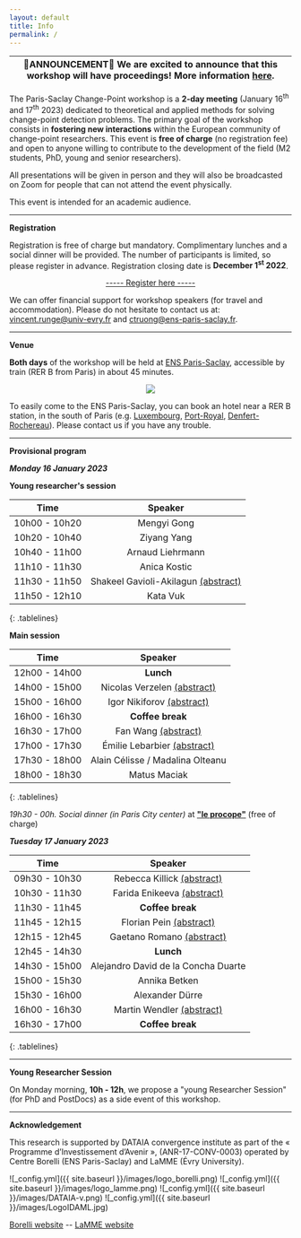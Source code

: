 ```yaml
---
layout: default
title: Info
permalink: /
---
```



| 🎊**ANNOUNCEMENT**🥳 We are excited to announce that this workshop will have proceedings! More information [here](https://parissaclaychangepoint.github.io/proceedings/). |
| --- |



The Paris-Saclay Change-Point workshop is a **2-day meeting** (January 16<sup>th</sup> and 17<sup>th</sup> 2023) dedicated to theoretical and applied methods for solving change-point detection problems. The primary goal of the workshop consists in **fostering new interactions** within the European community of change-point researchers. This event is **free of charge** (no registration fee) and open to anyone willing to contribute to the development of the field (M2 students, PhD, young and senior researchers). 

All presentations will be given in person and they will also be broadcasted on Zoom for people that can not attend the event physically.

This event is intended for an academic audience.



***

**Registration**

Registration is free of charge but mandatory.
Complimentary lunches and a social dinner will be provided. The number of participants is limited, so please register in advance. Registration closing date is **December 1<sup>st</sup> 2022**.

<p style="text-align: center;">
<a href="https://docs.google.com/forms/d/e/1FAIpQLSdrJDJYCFtiO1Pe1R85hQrI1LLHs-W2fCg9wWRxKjeeWaZckg/viewform?usp=sf_link">----- Register here -----</a>
</p>

We can offer financial support for workshop speakers (for travel and accommodation). Please do not hesitate to contact us at: <vincent.runge@univ-evry.fr> and <ctruong@ens-paris-saclay.fr>.

***

**Venue**

**Both days** of the workshop will be held at [ENS Paris-Saclay](https://ens-paris-saclay.fr/en/school/how-find-us), accessible by train (RER B from Paris) in about 45 minutes.

<p align="center">
  <img src="{{ site.baseurl }}/images/saclay.jpg" />
</p>

To easily come to the ENS Paris-Saclay, you can book an hotel near a RER B station, in the south of Paris (e.g. [Luxembourg](https://www.google.com/maps/place/Luxembourg/@48.845577,2.3376633,17z/data=!4m12!1m6!3m5!1s0x47e671c33a656971:0x41baf015b89f5c5c!2sGare+du+Luxembourg!8m2!3d48.845577!4d2.339852!3m4!1s0x47e671c33a656971:0x775f3a3f84e1ed14!8m2!3d48.8467695!4d2.3403078), [Port-Royal](https://www.google.com/maps/place/Port-Royal/@48.8399336,2.3328432,17z/data=!3m1!4b1!4m5!3m4!1s0x47e671c6c9a39529:0xfac9ddcce3850f8!8m2!3d48.8399337!4d2.3370704), [Denfert-Rochereau](https://www.google.com/maps/place/Denfert-Rochereau/@48.83418,2.3304913,17z/data=!3m1!4b1!4m5!3m4!1s0x47e671b83527a005:0x3fcd842d558f4439!8m2!3d48.83418!4d2.33268)).
Please contact us if you have any trouble.


***

**Provisional program**

***Monday 16 January 2023***

**Young researcher's session**

<style>
.tablelines table, .tablelines td, .tablelines th {
        border: 1px solid black;
        }
</style>

| Time          | Speaker                  |
|:---------------:|:--------------------------:|
| 10h00 - 10h20 |        Mengyi Gong       |
| 10h20 - 10h40 |        Ziyang Yang       |
| 10h40 - 11h00 |     Arnaud Liehrmann     |
| 11h10 - 11h30 |       Anica Kostic       |
| 11h30 - 11h50 | Shakeel Gavioli-Akilagun [(abstract)](https://parissaclaychangepoint.github.io/speakers/#shakeel-gavioli-akilagun) |
| 11h50 - 12h10 |         Kata Vuk         |
{: .tablelines}

**Main session**


| Time          | Speaker                                                                                                |
|:---------------:|:--------------------------------------------------------------------------------------------------------:|
| 12h00 - 14h00 | **Lunch**                                                                                               |
| 14h00 - 15h00 | Nicolas Verzelen [(abstract)](https://parissaclaychangepoint.github.io/speakers/#nicolas-verzelen)      |
| 15h00 - 16h00 | Igor Nikiforov [(abstract)](https://parissaclaychangepoint.github.io/speakers/#igor-nikiforov)          |
| 16h00 - 16h30 |                                            **Coffee break**                                             |
| 16h30 - 17h00 | Fan Wang [(abstract)](https://parissaclaychangepoint.github.io/speakers/#fan-wang)                      |
| 17h00 - 17h30 | Émilie Lebarbier [(abstract)](https://parissaclaychangepoint.github.io/speakers/#émilie-lebarbier)      |
| 17h30 - 18h00 | Alain Célisse / Madalina Olteanu                                                                        |
| 18h00 - 18h30 | Matus Maciak                                                                                            |
{: .tablelines}


*19h30 - 00h. Social dinner (in Paris City center)* at [**"le procope"**](https://www.procope.com/photos/#le-lieu) (free of charge)


***Tuesday 17 January 2023***

| Time          | Speaker                                                                                              |
|:---------------:|:------------------------------------------------------------------------------------------------------:|
| 09h30 - 10h30 | Rebecca Killick [(abstract)]( https://parissaclaychangepoint.github.io/speakers/#rebecca-killick )  |
| 10h30 - 11h30 | Farida Enikeeva [(abstract)]( https://parissaclaychangepoint.github.io/speakers/#farida-enikeeva )  |
| 11h30 - 11h45 | **Coffee break**                                                                                    |
| 11h45 - 12h15 | Florian Pein [(abstract)](https://parissaclaychangepoint.github.io/speakers/#florian-pein)          |
| 12h15 - 12h45 | Gaetano Romano [(abstract)](https://parissaclaychangepoint.github.io/speakers/#gaetano-romano)       |
| 12h45 - 14h30 | **Lunch**                                                                                            |
| 14h30 - 15h00 |                                  Alejandro David de la Concha Duarte                                 |
| 15h00 - 15h30 |                                             Annika Betken                                            |
| 15h30 - 16h00 |                                            Alexander Dürre                                           |
| 16h00 - 16h30 | Martin Wendler [(abstract)](https://parissaclaychangepoint.github.io/speakers/#martin-wendler)       |
| 16h30 - 17h00 | **Coffee break**                                                                                     |
{: .tablelines}


*** 

**Young Researcher Session**

On Monday morning, **10h - 12h**, we propose a "young Researcher Session" (for PhD and PostDocs) as a side event of this workshop. 

***

**Acknowledgement**

This research is supported by DATAIA convergence institute as part of the « Programme d’Investissement d’Avenir », (ANR-17-CONV-0003) operated by Centre Borelli (ENS Paris-Saclay) and LaMME (Évry University).


![_config.yml]({{ site.baseurl }}/images/logo_borelli.png)
![_config.yml]({{ site.baseurl }}/images/logo_lamme.png)
![_config.yml]({{ site.baseurl }}/images/DATAIA-v.png)
![_config.yml]({{ site.baseurl }}/images/LogoIDAML.jpg)

[Borelli website](https://centreborelli.ens-paris-saclay.fr/fr)   --       [LaMME website](http://www.math-evry.cnrs.fr/doku.php)





